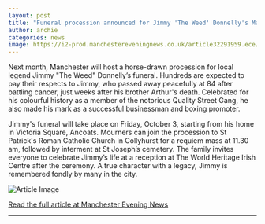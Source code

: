 ```yaml
---
layout: post
title: "Funeral procession announced for Jimmy 'The Weed' Donnelly's Manchester farewell"
author: archie
categories: news
image: https://i2-prod.manchestereveningnews.co.uk/article32291959.ece/ALTERNATES/s1200/3_090519jimmytheweed13.jpg
---
```

Next month, Manchester will host a horse-drawn procession for local legend Jimmy "The Weed" Donnelly’s funeral. Hundreds are expected to pay their respects to Jimmy, who passed away peacefully at 84 after battling cancer, just weeks after his brother Arthur's death. Celebrated for his colourful history as a member of the notorious Quality Street Gang, he also made his mark as a successful businessman and boxing promoter. 

Jimmy's funeral will take place on Friday, October 3, starting from his home in Victoria Square, Ancoats. Mourners can join the procession to St Patrick's Roman Catholic Church in Collyhurst for a requiem mass at 11.30 am, followed by interment at St Joseph’s cemetery. The family invites everyone to celebrate Jimmy’s life at a reception at The World Heritage Irish Centre after the ceremony. A true character with a legacy, Jimmy is remembered fondly by many in the city.

![Article Image](https://i2-prod.manchestereveningnews.co.uk/article32291959.ece/ALTERNATES/s1200/3_090519jimmytheweed13.jpg)

[Read the full article at Manchester Evening News](https://www.manchestereveningnews.co.uk/news/greater-manchester-news/funeral-procession-announced-jimmy-the-32454806)

---
